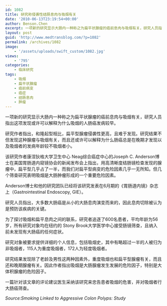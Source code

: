 ```yaml
---
id: 1082
title: 研究称侵袭性结肠息肉与吸烟有关
date: '2010-06-13T23:19:54+00:00'
author: Benson.Chen
excerpt: 一项新的研究显示大肠内一种称之为扁平状腺瘤的癌前息肉与吸烟有关，研究人员指出这项发现或许可以解释为什么吸烟的人肠癌发病较早。研究作者指出，和隆起型相比，扁平型腺瘤侵袭性更高，且难于发现。研究结果不但发现这种腺瘤与吸烟有关，而且还或许可以解释为什么肠癌总是在晚期才发现以及吸烟者的发病年龄较不吸烟者小。
layout: post
guid: 'http://www.medtransblog.com/?p=1082'
permalink: /archives/1082
image:
    - '/assets/uploads/swift_custom/1082.jpg'
views:
    - '795'
categories:
    - 临床研究
tags:
    - 吸烟
    - 扁平状腺瘤
    - 癌前病变
    - 癌症
    - 结肠息肉
    - 肿瘤
---
```


一项新的研究显示大肠内一种称之为扁平状腺瘤的癌前息肉与吸烟有关，研究人员指出这项发现或许可以解释为什么吸烟的人肠癌发病较早。

研究作者指出，和隆起型相比，扁平型腺瘤侵袭性更高，且难于发现。研究结果不但发现这种腺瘤与吸烟有关，而且还或许可以解释为什么肠癌总是在晚期才发现以及吸烟者的发病年龄较不吸烟者小。

该研究作者康涅狄格大学卫生中心 Neag综合癌症中心的Joseph C. Anderson博士在美国胃肠道内窥镜协会的新闻发布会上指出，用高清晰度结肠镜检查发现的腺瘤中，扁平型几乎占了一半，而我们对扁平型病变的危险因素几乎一无所知。但几个筛查研究表明吸烟是大肠肿瘤形成的一个重要危险因素。

Anderson博士和他的研究团队已经将该研究发表在6月期的《胃肠道内镜》杂志上（Gastrointestinal Endoscopy, GIE）。

研究人员指出，大多数大肠癌是从小的大肠息肉演变而来的，因此息肉切除被认为是预防该疾病的关键。

为了探讨吸烟和扁平息肉之间的联系，研究者追逐了600名患者，平均年龄为56岁，所有研究对象均在纽约的 Stony Brook大学医学中心接受肠镜筛查，且纳入前未发现有大肠癌的任何症状。

研究对象被要求提供详细的个人信息，包括吸烟史，其中有略超过一半的人被归为非吸烟者，115人为重度吸烟者，172人为轻度吸烟者。

研究结果发现除了老龄及男性这两种因素外，重度吸烟也和扁平型腺瘤有关，而且还和晚期腺瘤有关。因此作者指出吸烟是大肠腺瘤发生发展的危险因子，特别是大体积腺瘤的危险因子。

一篇针对该文章的评论建议医生采纳该研究来忠告患者吸烟的危害，并对吸烟者行大肠癌筛查。

*Source:Smoking Linked to Aggressive Colon Polyps: Study*